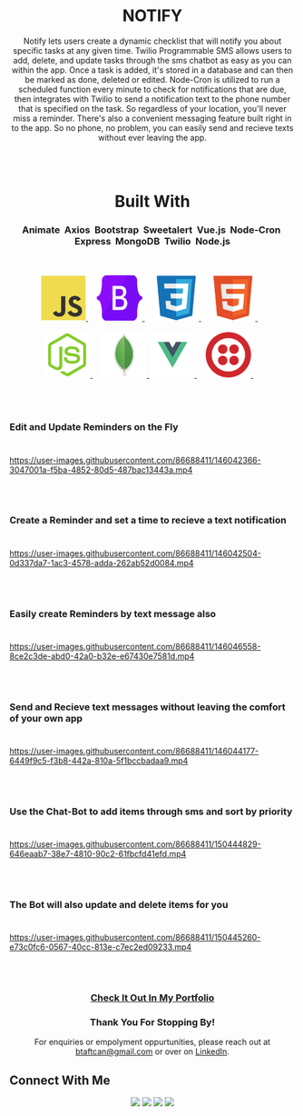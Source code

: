 <h1 align="center">NOTIFY</h1>

<p align="center">Notify lets users create a dynamic checklist that will notify you about specific
                                        tasks at any given time.
                                        Twilio Programmable SMS allows users to add, delete, and update tasks through
                                        the sms chatbot as easy as you can within the app.
                                        Once a task is added, it's stored in a database and can then be marked as done,
                                        deleted or edited. 
                                        Node-Cron is utilized to run a scheduled function every minute to check for
                                        notifications that are due, then integrates with Twilio
                                        to send a notification text to the phone number that is specified on the task.
                                        So regardless of your location, you'll never miss
                                        a reminder. There's also a convenient messaging feature built right in to the
                                        app. So no phone, no problem, you can easily
                                        send and recieve texts without ever leaving the app.</p>

<br></br>
 


   
<div align='center'>
  <h1>Built With</h1>
  <h3 align="center">Animate &nbsp;Axios&nbsp; Bootstrap &nbsp;Sweetalert&nbsp; Vue.js&nbsp; Node-Cron&nbsp; Express&nbsp; MongoDB&nbsp; Twilio&nbsp; Node.js</h3>
   <br></br>
  
  <a href="https://www.linkedin.com/in/brandonmtaft">
  <img  width="80" height="80" src="https://github.com/BrandonTaft/BrandonTaft/blob/main/assets/javascript-original.svg" />
  </a>  &nbsp;&nbsp;&nbsp;
  <a href="https://www.linkedin.com/in/brandonmtaft">
  <img  width="80" height="80" src="https://github.com/BrandonTaft/BrandonTaft/blob/main/assets/bootstrap-original.svg" />
  </a>&nbsp;&nbsp;&nbsp;
  <a href="https://www.linkedin.com/in/brandonmtaft">
  <img  width="80" height="80" src="https://github.com/BrandonTaft/BrandonTaft/blob/main/assets/css3-original.svg" />
  </a>&nbsp;&nbsp;&nbsp;
  <a href="https://www.linkedin.com/in/brandonmtaft">
  <img width="80" height="80" src="https://github.com/BrandonTaft/BrandonTaft/blob/main/assets/html5-original.svg"     />
  </a>&nbsp;&nbsp;&nbsp;
  <br></br>
  <a href="https://www.linkedin.com/in/brandonmtaft">
  <img width="80" height="80" src="https://github.com/BrandonTaft/BrandonTaft/blob/main/assets/nodejs-original.svg" />
  </a>&nbsp;&nbsp;&nbsp;
  <a href="https://www.linkedin.com/in/brandonmtaft">
  <img  width="80" height="80" src="https://github.com/BrandonTaft/BrandonTaft/blob/main/assets/mongo.png" />
  </a>
   <a href="https://www.linkedin.com/in/brandonmtaft">
  <img  width="80" height="80" src="https://github.com/BrandonTaft/BrandonTaft/blob/main/assets/Vue.png" />
  </a>&nbsp;&nbsp;&nbsp;
  <a href="https://www.linkedin.com/in/brandonmtaft">
  <img  width="80" height="80" src="https://github.com/BrandonTaft/BrandonTaft/blob/main/assets/twilio.png" />
  </a>&nbsp;&nbsp;&nbsp;
  </div>
  
  <br />
<br />
<br />
<h3> Edit and Update Reminders on the Fly </h3>
<h1></h1>


https://user-images.githubusercontent.com/86688411/146042366-3047001a-f5ba-4852-80d5-487bac13443a.mp4

<br />
<br />



<h3>Create a Reminder and set a time to recieve a text notification </h3>
<h1></h1>

https://user-images.githubusercontent.com/86688411/146042504-0d337da7-1ac3-4578-adda-262ab52d0084.mp4

<br />
<br />

<h3>Easily create Reminders by text message also </h3>
<h1></h1>


https://user-images.githubusercontent.com/86688411/146046558-8ce2c3de-abd0-42a0-b32e-e67430e7581d.mp4

<br />
<br />

<h3> Send and Recieve text messages without leaving the comfort of your own app</h3>
<h1></h1>



https://user-images.githubusercontent.com/86688411/146044177-6449f9c5-f3b8-442a-810a-5f1bccbadaa9.mp4



<br />
<br />

<h3>Use the Chat-Bot to add items through sms and sort by priority</h3>
<h1></h1>



https://user-images.githubusercontent.com/86688411/150444829-646eaab7-38e7-4810-90c2-61fbcfd41efd.mp4

<br />
<br />

<h3>The Bot will also update and delete items for you</h3>
<h1></h1>

https://user-images.githubusercontent.com/86688411/150445260-e73c0fc6-0567-40cc-813e-c7ec2ed09233.mp4







<br />
<br />
  <h3 align='center'><a align='center' href="https://brandontaft.net" >Check It Out In My Portfolio</a></h3>
   <h3 align="center">Thank You For Stopping By!</h3> 
<p align='center'>For enquiries or empolyment oppurtunities, please reach out at <a href="mailto:btaftcan@gmail.com">btaftcan@gmail.com</a> or over on <a href="https://www.linkedin.com/in/brandonmtaft">LinkedIn</a>.</p>

 ## Connect With Me

<p align="center">
  <a  href="https://brandontaft.net"><img height="30" src="https://img.shields.io/badge/-My Portfolio-3423A6?style=flat-square&logo=Google-Chrome&logoColor=white" /></a>
<a href="https://www.linkedin.com/in/brandonmtaft"><img height="30" src="https://img.shields.io/badge/-Brandon Taft-0077B5?style=flat-square&logo=Linkedin&logoColor=white"/></a>
<a href="mailto:btaftcan@gmail.com"><img height="30" src="https://img.shields.io/badge/-btaftcan@gmail.com-D14836?style=flat-square&logo=Gmail&logoColor=white"/></a>
 <a  href="https://brandontaft.github.io"><img height="30" src="https://img.shields.io/badge/-brandontaft.github.io-3423A6?style=flat-square&logo=Google-Chrome&logoColor=white" /></a>
</p>

